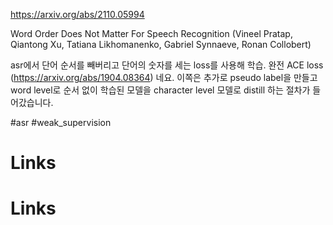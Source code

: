 https://arxiv.org/abs/2110.05994

Word Order Does Not Matter For Speech Recognition (Vineel Pratap, Qiantong Xu, Tatiana Likhomanenko, Gabriel Synnaeve, Ronan Collobert)

asr에서 단어 순서를 빼버리고 단어의 숫자를 세는 loss를 사용해 학습. 완전 ACE loss (https://arxiv.org/abs/1904.08364) 네요. 이쪽은 추가로 pseudo label을 만들고 word level로 순서 없이 학습된 모델을 character level 모델로 distill 하는 절차가 들어갔습니다.

#asr #weak_supervision

# Links

# Links

